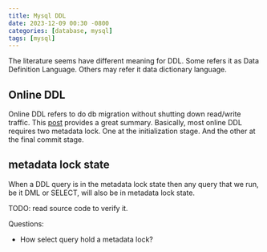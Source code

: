 ```yaml
---
title: Mysql DDL
date: 2023-12-09 00:30 -0800
categories: [database, mysql]
tags: [mysql]
---
```


The literature seems have different meaning for DDL. Some refers it as Data
Definition Language. Others may refer it data dictionary language.

## Online DDL

Online DDL refers to do db migration without shutting down read/write traffic.
This
[post](https://web.archive.org/web/20160323015907/https://blogs.oracle.com/mysqlinnodb/entry/online_alter_table_in_mysql)
provides a great summary. Basically, most online DDL requires two metadata
lock. One at the initialization stage. And the other at the final commit stage.

## metadata lock state

When a DDL query is in the metadata lock state then any query that we run, be
it DML or SELECT, will also be in metadata lock state.

TODO: read source code to verify it.

Questions:

- How select query hold a metadata lock?
